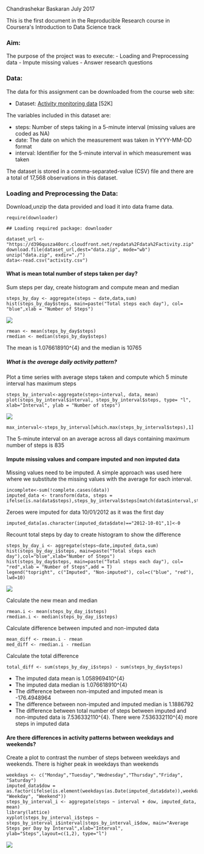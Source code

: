Chandrashekar Baskaran July 2017

This is the first document in the Reproducible Research course in
Coursera's Introduction to Data Science track

### Aim:

The purpose of the project was to execute: - Loading and Preprocessing
data - Impute missing values - Answer research questions

### Data:

The data for this assignment can be downloaded from the course web site:

-   Dataset: [Activity monitoring
    data](https://d396qusza40orc.cloudfront.net/repdata%2Fdata%2Factivity.zip)
    \[52K\]

The variables included in this dataset are:

-   steps: Number of steps taking in a 5-minute interval (missing values
    are coded as NA)
-   date: The date on which the measurement was taken in YYYY-MM-DD
    format
-   interval: Identifier for the 5-minute interval in which measurement
    was taken

The dataset is stored in a comma-separated-value (CSV) file and there
are a total of 17,568 observations in this dataset.

### Loading and Preprocessing the Data:

Download,unzip the data provided and load it into data frame data.

    require(downloader)

    ## Loading required package: downloader

    dataset_url <- "https://d396qusza40orc.cloudfront.net/repdata%2Fdata%2Factivity.zip"
    download.file(dataset_url,dest="data.zip", mode="wb")
    unzip("data.zip", exdir="./")
    data<-read.csv("activity.csv")

#### What is mean total number of steps taken per day?

Sum steps per day, create histogram and compute mean and median

    steps_by_day <- aggregate(steps ~ date,data,sum)
    hist(steps_by_day$steps, main=paste("Total steps each day"), col= "blue",xlab = "Number of Steps")

![](Reproducible_Research_1_Project_files/figure-markdown_strict/unnamed-chunk-2-1.png)

    rmean <- mean(steps_by_day$steps)
    rmedian <- median(steps_by_day$steps)

The mean is 1.076618910^{4} and the median is 10765

##### What is the average daily activity pattern?

Plot a time series with average steps taken and compute which 5 minute
interval has maximum steps

    steps_by_interval<-aggregate(steps~interval, data, mean)
    plot(steps_by_interval$interval, steps_by_interval$steps, type= "l", xlab="Interval", ylab = "Number of steps")

![](Reproducible_Research_1_Project_files/figure-markdown_strict/unnamed-chunk-3-1.png)

    max_interval<-steps_by_interval[which.max(steps_by_interval$steps),1]

The 5-minute interval on an average across all days containing maximum
number of steps is 835

#### Impute missing values and compare imputed and non imputed data

Missing values need to be imputed. A simple approach was used here where
we substitute the missing values with the average for each interval.

    incomplete<-sum(!complete.cases(data))
    imputed_data <- transform(data, steps = ifelse(is.na(data$steps),steps_by_interval$steps[match(data$interval,steps_by_interval$interval)],data$steps))

Zeroes were imputed for data 10/01/2012 as it was the first day

    imputed_data[as.character(imputed_data$date)=="2012-10-01",1]<-0

Recount total steps by day to create histogram to show the difference

    steps_by_day_i <- aggregate(steps~date,imputed_data,sum)
    hist(steps_by_day_i$steps, main=paste("Total steps each day"),col="blue",xlab="Number of Steps")
    hist(steps_by_day$steps, main=paste("Total steps each day"), col= "red",xlab = "Number of Steps",add = T)
    legend("topright", c("Imputed", "Non-imputed"), col=c("blue", "red"), lwd=10)

![](Reproducible_Research_1_Project_files/figure-markdown_strict/unnamed-chunk-6-1.png)

Calculate the new mean and median

    rmean.i <- mean(steps_by_day_i$steps)
    rmedian.i <- median(steps_by_day_i$steps)

Calculate difference between imputed and non-imputed data

    mean_diff <- rmean.i - rmean
    med_diff <- rmedian.i - rmedian

Calculate the total difference

    total_diff <- sum(steps_by_day_i$steps) - sum(steps_by_day$steps)

-   The imputed data mean is 1.058969410^{4}
-   The imputed data median is 1.076618910^{4}
-   The difference between non-imputed and imputed mean is -176.4948964
-   The difference between non-imputed and imputed median is 1.1886792
-   The difference between total number of steps between imputed and
    non-imputed data is 7.536332110^{4}. There were 7.536332110^{4} more
    steps in imputed data

#### Are there differences in activity patterns between weekdays and weekends?

Create a plot to contrast the number of steps between weekdays and
weekends. There is higher peak in weekdays than weekends

    weekdays <- c("Monday","Tuesday","Wednesday","Thursday","Friday", "Saturday")
    imputed_data$dow = as.factor(ifelse(is.element(weekdays(as.Date(imputed_data$date)),weekdays), "Weekday", "Weekend"))
    steps_by_interval_i <- aggregate(steps ~ interval + dow, imputed_data, mean)
    library(lattice)
    xyplot(steps_by_interval_i$steps ~ steps_by_interval_i$interval|steps_by_interval_i$dow, main="Average Steps per Day by Interval",xlab="Interval", ylab="Steps",layout=c(1,2), type="l")

![](Reproducible_Research_1_Project_files/figure-markdown_strict/unnamed-chunk-10-1.png)
